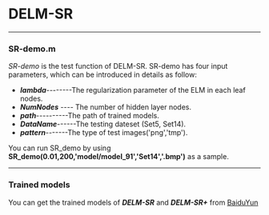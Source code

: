 # DELM-SR
***
### SR-demo.m

*SR-demo* is the test function of DELM-SR. SR-demo has four input parameters, which can be introduced in details as follow:

- ***lambda***--------The regularization parameter of the ELM in each leaf nodes.
- ***NumNodes*** ---- The number of hidden layer nodes.
- ***path***----------The path of trained models.
- ***DataName***------The testing dateset (Set5, Set14).
- ***pattern***-------The type of test images('png','tmp').

You can run SR_demo by using **SR_demo(0.01,200,'model/model_91','Set14','.bmp')** as a sample.
***
### Trained models

You can get the trained models of ***DELM-SR*** and ***DELM-SR+*** from [BaiduYun](https://pan.baidu.com/s/1O9-kfgBSLoSYDPz5nsv4LA)
